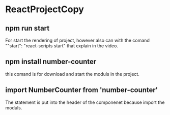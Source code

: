# ReactProjectCopy
>
## npm run start
For start the rendering of project, however also can with the comand ""start": "react-scripts start" that explain
in the video.
## npm install number-counter
this comand is for download and start the moduls in the project.
## import NumberCounter from 'number-counter'
The statement is put into the header of the componenet because import the moduls.
